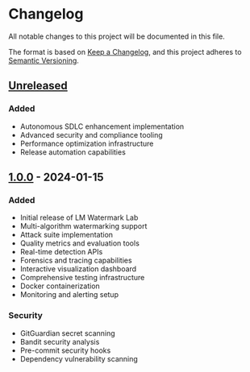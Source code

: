 # Changelog

All notable changes to this project will be documented in this file.

The format is based on [Keep a Changelog](https://keepachangelog.com/en/1.0.0/),
and this project adheres to [Semantic Versioning](https://semver.org/spec/v2.0.0.html).

## [Unreleased]

### Added
- Autonomous SDLC enhancement implementation
- Advanced security and compliance tooling
- Performance optimization infrastructure
- Release automation capabilities

## [1.0.0] - 2024-01-15

### Added
- Initial release of LM Watermark Lab
- Multi-algorithm watermarking support
- Attack suite implementation
- Quality metrics and evaluation tools
- Real-time detection APIs
- Forensics and tracing capabilities
- Interactive visualization dashboard
- Comprehensive testing infrastructure
- Docker containerization
- Monitoring and alerting setup

### Security
- GitGuardian secret scanning
- Bandit security analysis
- Pre-commit security hooks
- Dependency vulnerability scanning

[Unreleased]: https://github.com/terragon-labs/lm-watermark-lab/compare/v1.0.0...HEAD
[1.0.0]: https://github.com/terragon-labs/lm-watermark-lab/releases/tag/v1.0.0